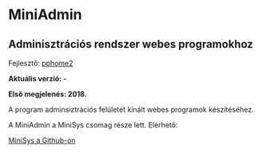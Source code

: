 # MiniAdmin

## Adminisztrációs rendszer webes programokhoz

Fejlesztő: [pphome2](https:/github.com/pphome2)

**Aktuális verzió: -**

**Első megjelenés: 2018.**


A program adminsiztrációs felületet kínált webes programok készítéséhez.

A MiniAdmin a MiniSys csomag része lett. Elérhető:

[MiniSys a Github-on](https://github.com/pphome2/minisys)
